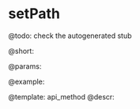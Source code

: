 setPath
=============


@todo:
	check the autogenerated stub

@short:
	

@params:





@example:

@template:	api_method
@descr:

